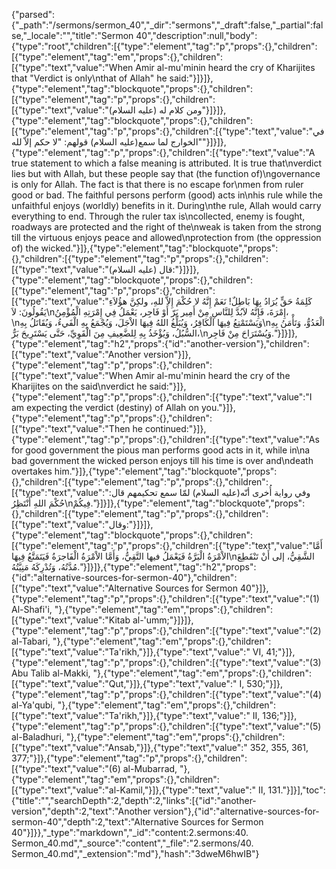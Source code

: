 {"parsed":{"_path":"/sermons/sermon_40","_dir":"sermons","_draft":false,"_partial":false,"_locale":"","title":"Sermon 40","description":null,"body":{"type":"root","children":[{"type":"element","tag":"p","props":{},"children":[{"type":"element","tag":"em","props":{},"children":[{"type":"text","value":"When Amir al-mu'minin heard the cry of Kharijites that \"Verdict is only\nthat of Allah\" he said:"}]}]},{"type":"element","tag":"blockquote","props":{},"children":[{"type":"element","tag":"p","props":{},"children":[{"type":"text","value":"ومن كلام له (عليه السلام)"}]}]},{"type":"element","tag":"blockquote","props":{},"children":[{"type":"element","tag":"p","props":{},"children":[{"type":"text","value":"في الخوارج لما سمع(عليه السلام) قولهم: \"لا حكم إلاّ لله\""}]}]},{"type":"element","tag":"p","props":{},"children":[{"type":"text","value":"A true statement to which a false meaning is attributed. It is true that\nverdict lies but with Allah, but these people say that (the function of)\ngovernance is only for Allah. The fact is that there is no escape for\nmen from ruler good or bad. The faithful persons perform (good) acts in\nhis rule while the unfaithful enjoys (worldly) benefits in it. During\nthe rule, Allah would carry everything to end. Through the ruler tax is\ncollected, enemy is fought, roadways are protected and the right of the\nweak is taken from the strong till the virtuous enjoys peace and allowed\nprotection from (the oppression of) the wicked."}]},{"type":"element","tag":"blockquote","props":{},"children":[{"type":"element","tag":"p","props":{},"children":[{"type":"text","value":"قال (عليه السلام):"}]}]},{"type":"element","tag":"blockquote","props":{},"children":[{"type":"element","tag":"p","props":{},"children":[{"type":"text","value":"كَلِمَةُ حَقٍّ يُرَادُ بِهَا بَاطِلٌ! نَعَمْ إِنَّهُ لا حُكْمَ إِلاَّ للهِ، ولكِنَّ هؤُلاَءِ يَقُولُونَ: لاَ\nإِمْرَةَ، فَإِنَّهُ لاَبُدَّ لِلنَّاسِ مِنْ أَمِير بَرّ أَوْ فَاجِر، يَعْمَلُ فِي إِمْرَتِهِ الْمُؤْمِنُ،\nوَيَسْتَمْتِعُ فِيهَا الْكَافِرُ، وَيُبَلِّغُ اللهُ فِيهَا الاْجَلَ، وَيُجْمَعُ بِهِ الْفَيءُ، وَيُقَاتَلُ بِهِ\nالْعَدُوُّ، وَتَأْمَنُ بِهِ السُّبُلُ، وَيُؤْخَذُ بِهِ لِلضَّعِيفِ مِنَ الْقَوِيِّ، حَتَّى يَسْتَرِيحَ بَرٌّ،\nوَيُسْتَرَاحَ مِنْ فَاجِر."}]}]},{"type":"element","tag":"h2","props":{"id":"another-version"},"children":[{"type":"text","value":"Another version"}]},{"type":"element","tag":"p","props":{},"children":[{"type":"text","value":"When Amir al-mu'minin heard the cry of the Kharijites on the said\nverdict he said:"}]},{"type":"element","tag":"p","props":{},"children":[{"type":"text","value":"I am expecting the verdict (destiny) of Allah on you."}]},{"type":"element","tag":"p","props":{},"children":[{"type":"text","value":"Then he continued:"}]},{"type":"element","tag":"p","props":{},"children":[{"type":"text","value":"As for good government the pious man performs good acts in it, while in\na bad government the wicked person enjoys till his time is over and\ndeath overtakes him."}]},{"type":"element","tag":"blockquote","props":{},"children":[{"type":"element","tag":"p","props":{},"children":[{"type":"text","value":"وفي رواية أُخرى أنّه(عليه السلام) لمّا سمع تحكيمهم قال: حُكْمَ اللهِ أَنْتَظِرُ\nفِيكُمْ."}]}]},{"type":"element","tag":"blockquote","props":{},"children":[{"type":"element","tag":"p","props":{},"children":[{"type":"text","value":"وقال:"}]}]},{"type":"element","tag":"blockquote","props":{},"children":[{"type":"element","tag":"p","props":{},"children":[{"type":"text","value":"أَمَّا الاْمْرَةُ الْبَرَّةُ فَيَعْمَلُ فيها التَّقِيُّ، وَأَمَّا الاْمْرَةُ الْفَاجرَةُ فَيَتَمَتَّعُ فِيهَا\nالشَّقِيُّ، إلى أَنْ تَنْقَطِعَ مُدَّتُهُ، وَتُدْرِكَهُ مَنِيَّتُهُ."}]}]},{"type":"element","tag":"h2","props":{"id":"alternative-sources-for-sermon-40"},"children":[{"type":"text","value":"Alternative Sources for Sermon 40"}]},{"type":"element","tag":"p","props":{},"children":[{"type":"text","value":"(1) Al-Shafi'i, "},{"type":"element","tag":"em","props":{},"children":[{"type":"text","value":"Kitab al-'umm;"}]}]},{"type":"element","tag":"p","props":{},"children":[{"type":"text","value":"(2) al-Tabari, "},{"type":"element","tag":"em","props":{},"children":[{"type":"text","value":"Ta'rikh,"}]},{"type":"text","value":" VI, 41;"}]},{"type":"element","tag":"p","props":{},"children":[{"type":"text","value":"(3) Abu Talib al-Makki, "},{"type":"element","tag":"em","props":{},"children":[{"type":"text","value":"Qut,"}]},{"type":"text","value":" I, 530;"}]},{"type":"element","tag":"p","props":{},"children":[{"type":"text","value":"(4) al-Ya'qubi, "},{"type":"element","tag":"em","props":{},"children":[{"type":"text","value":"Ta'rikh,"}]},{"type":"text","value":" II, 136;"}]},{"type":"element","tag":"p","props":{},"children":[{"type":"text","value":"(5) al-Baladhuri, "},{"type":"element","tag":"em","props":{},"children":[{"type":"text","value":"Ansab,"}]},{"type":"text","value":" 352, 355, 361, 377;"}]},{"type":"element","tag":"p","props":{},"children":[{"type":"text","value":"(6) al-Mubarrad, "},{"type":"element","tag":"em","props":{},"children":[{"type":"text","value":"al-Kamil,"}]},{"type":"text","value":" II, 131."}]}],"toc":{"title":"","searchDepth":2,"depth":2,"links":[{"id":"another-version","depth":2,"text":"Another version"},{"id":"alternative-sources-for-sermon-40","depth":2,"text":"Alternative Sources for Sermon 40"}]}},"_type":"markdown","_id":"content:2.sermons:40. Sermon_40.md","_source":"content","_file":"2.sermons/40. Sermon_40.md","_extension":"md"},"hash":"3dweM6hwIB"}